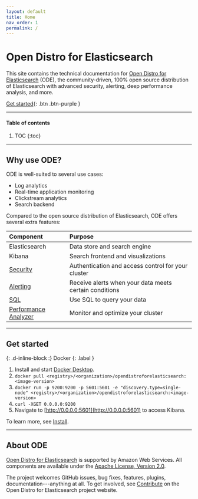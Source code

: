 ```yaml
---
layout: default
title: Home
nav_order: 1
permalink: /
---
```


# Open Distro for Elasticsearch

This site contains the technical documentation for [Open Distro for Elasticsearch](http://example.com) (ODE), the community-driven, 100% open source distribution of Elasticsearch with advanced security, alerting, deep performance analysis, and more.

[Get started](#get-started){: .btn .btn-purple }


---

#### Table of contents
1. TOC
{:toc}


---

## Why use ODE?

ODE is well-suited to several use cases:

* Log analytics
* Real-time application monitoring
* Clickstream analytics
* Search backend

Compared to the open source distribution of Elasticsearch, ODE offers several extra features:

Component | Purpose
:--- | :---
Elasticsearch | Data store and search engine
Kibana | Search frontend and visualizations
[Security](docs/security) | Authentication and access control for your cluster
[Alerting](docs/alerting) | Receive alerts when your data meets certain conditions
[SQL](docs/sql) | Use SQL to query your data
[Performance Analyzer](docs/pa) | Monitor and optimize your cluster


---

## Get started
{: .d-inline-block :}
Docker
{: .label }

1. Install and start [Docker Desktop](https://www.docker.com/products/docker-desktop).
1. `docker pull <registry>/<organization>/opendistroforelasticsearch:<image-version>`
1. `docker run -p 9200:9200 -p 5601:5601 -e "discovery.type=single-node" <registry>/<organization>/opendistroforelasticsearch:<image-version>`
1. `curl -XGET 0.0.0.0:9200`
1. Navigate to [http://0.0.0.0:5601](http://0.0.0.0:5601) to access Kibana.

To learn more, see [Install](docs/install).


---

## About ODE

[Open Distro for Elasticsearch](http://example.com) is supported by Amazon Web Services. All components are available under the [Apache License, Version 2.0](https://www.apache.org/licenses/LICENSE-2.0.html).

The project welcomes GitHub issues, bug fixes, features, plugins, documentation---anything at all. To get involved, see [Contribute](http://example.com/contribute) on the Open Distro for Elasticsearch project website.
